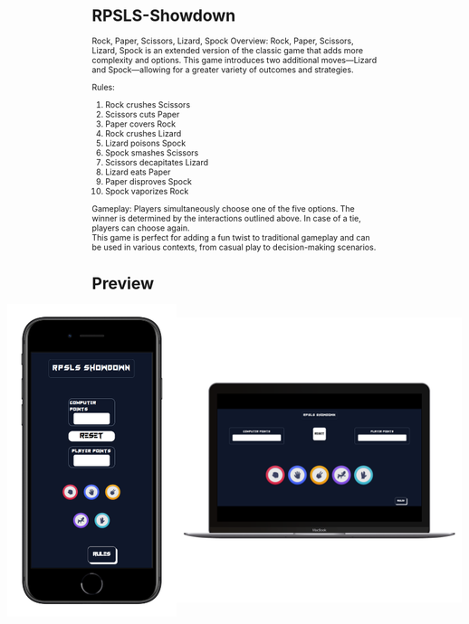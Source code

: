 ﻿# RPSLS-Showdown

Rock, Paper, Scissors, Lizard, Spock
Overview:
Rock, Paper, Scissors, Lizard, Spock is an extended version of the classic game that adds more complexity and options. This game introduces two additional moves—Lizard and Spock—allowing for a greater variety of outcomes and strategies.

Rules:

<ol>
  <li>Rock crushes Scissors</li>
  <li>Scissors cuts Paper</li>
  <li>Paper covers Rock</li>
  <li>Rock crushes Lizard</li>
  <li>Lizard poisons Spock</li>
  <li>Spock smashes Scissors</li>
  <li>Scissors decapitates Lizard</li>
  <li>Lizard eats Paper</li>
  <li>Paper disproves Spock</li>
  <li>Spock vaporizes Rock</li>
</ol>

Gameplay:
Players simultaneously choose one of the five options. The winner is determined by the interactions outlined above. In case of a tie, players can choose again.<br>
This game is perfect for adding a fun twist to traditional gameplay and can be used in various contexts, from casual play to decision-making scenarios.

# Preview

<!-- ![image](./assets/Mobile.png) -->
<div style="display:flex;flex-direction:row;align-items:center;justify-content:center">
<img src="./assets/Mobile.png" alt="Mobile Image" style="width: 300px; height: auto;">
<img src="./assets/Laptop.png" alt="Laptop Image" style="width: 600px; height: auto;">
</div>
